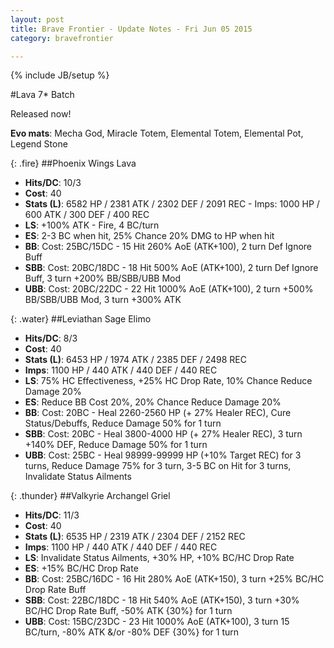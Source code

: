 ```yaml
---
layout: post
title: Brave Frontier - Update Notes - Fri Jun 05 2015
category: bravefrontier

---
```


{% include JB/setup %}

<!--more-->

#Lava 7* Batch

Released now!

**Evo mats**: Mecha God, Miracle Totem, Elemental Totem, Elemental Pot, Legend Stone

{: .fire}
##Phoenix Wings Lava

* **Hits/DC**: 10/3
* **Cost**: 40
* **Stats (L)**: 6582 HP / 2381 ATK / 2302 DEF / 2091 REC - Imps: 1000 HP / 600 ATK / 300 DEF / 400 REC
* **LS**: +100% ATK - Fire, 4 BC/turn
* **ES**: 2-3 BC when hit, 25% Chance 20% DMG to HP when hit
* **BB**: Cost: 25BC/15DC - 15 Hit 260% AoE (ATK+100), 2 turn Def Ignore Buff
* **SBB**: Cost: 20BC/18DC - 18 Hit 500% AoE (ATK+100), 2 turn Def Ignore Buff, 3 turn +200% BB/SBB/UBB Mod
* **UBB**: Cost: 20BC/22DC - 22 Hit 1000% AoE (ATK+100), 2 turn +500% BB/SBB/UBB Mod, 3 turn +300% ATK

{: .water}
##Leviathan Sage Elimo

* **Hits/DC**: 8/3
* **Cost**: 40
* **Stats (L)**: 6453 HP / 1974 ATK / 2385 DEF / 2498 REC
* **Imps**: 1100 HP / 440 ATK / 440 DEF / 440 REC
* **LS**: 75% HC Effectiveness, +25% HC Drop Rate, 10% Chance Reduce Damage 20%
* **ES**: Reduce BB Cost 20%, 20% Chance Reduce Damage 20%
* **BB**: Cost: 20BC - Heal 2260-2560 HP (+ 27% Healer REC), Cure Status/Debuffs, Reduce Damage 50% for 1 turn
* **SBB**: Cost: 20BC - Heal 3800-4000 HP (+ 27% Healer REC), 3 turn +140% DEF, Reduce Damage 50% for 1 turn
* **UBB**: Cost: 25BC - Heal 98999-99999 HP (+10% Target REC) for 3 turns, Reduce Damage 75% for 3 turn, 3-5 BC on Hit for 3 turns, Invalidate Status Ailments

{: .thunder}
##Valkyrie Archangel Griel

* **Hits/DC**: 11/3
* **Cost**: 40
* **Stats (L)**: 6535 HP / 2319 ATK / 2304 DEF / 2152 REC
* **Imps**: 1100 HP / 440 ATK / 440 DEF / 440 REC
* **LS**: Invalidate Status Ailments, +30% HP, +10% BC/HC Drop Rate
* **ES**: +15% BC/HC Drop Rate
* **BB**: Cost: 25BC/16DC - 16 Hit 280% AoE (ATK+150), 3 turn +25% BC/HC Drop Rate Buff
* **SBB**: Cost: 22BC/18DC - 18 Hit 540% AoE (ATK+150), 3 turn +30% BC/HC Drop Rate Buff, -50% ATK {30%} for 1 turn
* **UBB**: Cost: 15BC/23DC - 23 Hit 1000% AoE (ATK+100), 3 turn 15 BC/turn, -80% ATK &/or -80% DEF {30%} for 1 turn